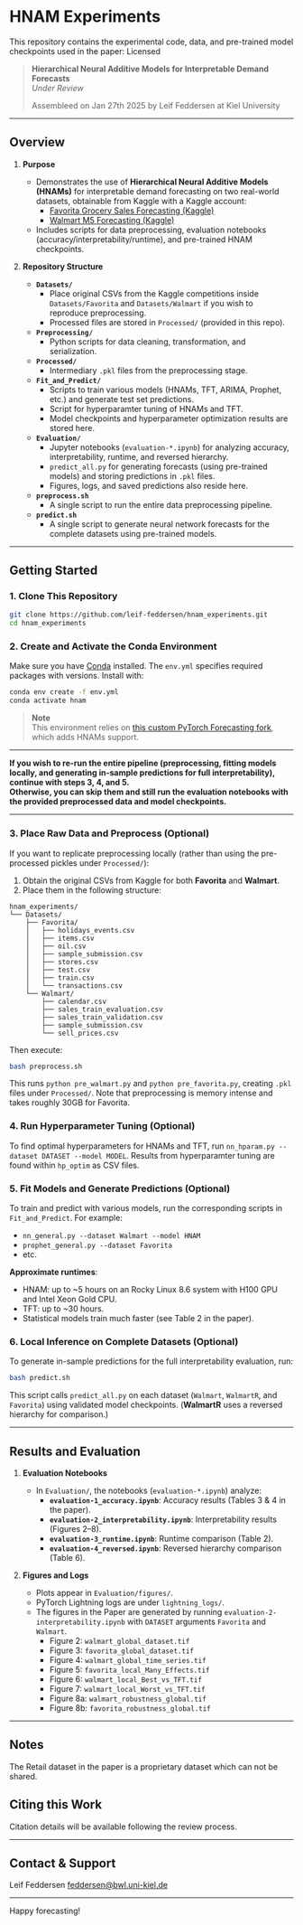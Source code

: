 # HNAM Experiments
This repository contains the experimental code, data, and pre-trained model checkpoints used in the paper:
Licensed 
> **Hierarchical Neural Additive Models for Interpretable Demand Forecasts**  
> *Under Review*
>
> Assembleed on Jan 27th 2025 by Leif Feddersen at Kiel University 
> 

---

## Overview

1. **Purpose**  
   - Demonstrates the use of **Hierarchical Neural Additive Models (HNAMs)** for interpretable demand forecasting on two real-world datasets, obtainable from Kaggle with a Kaggle account:
     - [Favorita Grocery Sales Forecasting (Kaggle)](https://www.kaggle.com/competitions/favorita-grocery-sales-forecasting/)
     - [Walmart M5 Forecasting (Kaggle)](https://www.kaggle.com/competitions/m5-forecasting-accuracy/)
   - Includes scripts for data preprocessing, evaluation notebooks (accuracy/interpretability/runtime), and pre-trained HNAM checkpoints.

2. **Repository Structure**  
   - **`Datasets/`**
     - Place original CSVs from the Kaggle competitions inside `Datasets/Favorita` and `Datasets/Walmart` if you wish to reproduce preprocessing.
     - Processed files are stored in `Processed/` (provided in this repo).
   - **`Preprocessing/`**  
     - Python scripts for data cleaning, transformation, and serialization.  
   - **`Processed/`**
     - Intermediary `.pkl` files from the preprocessing stage.   
   - **`Fit_and_Predict/`**  
     - Scripts to train various models (HNAMs, TFT, ARIMA, Prophet, etc.) and generate test set predictions.
     - Script for hyperparamter tuning of HNAMs and TFT.
     - Model checkpoints and hyperparameter optimization results are stored here.
   - **`Evaluation/`**  
     - Jupyter notebooks (`evaluation-*.ipynb`) for analyzing accuracy, interpretability, runtime, and reversed hierarchy.
     - `predict_all.py` for generating forecasts (using pre-trained models) and storing predictions in `.pkl` files.
     - Figures, logs, and saved predictions also reside here.  
   - **`preprocess.sh`**  
     - A single script to run the entire data preprocessing pipeline.
   - **`predict.sh`**  
     - A single script to generate neural network forecasts for the complete datasets using pre-trained models.

---

## Getting Started

### 1. Clone This Repository

```bash
git clone https://github.com/leif-feddersen/hnam_experiments.git
cd hnam_experiments
```

### 2. Create and Activate the Conda Environment

Make sure you have [Conda](https://docs.conda.io/projects/conda/en/latest/user-guide/install/) installed.
The `env.yml` specifies required packages with versions. Install with:

```bash
conda env create -f env.yml
conda activate hnam
```

> **Note**  
> This environment relies on [this custom PyTorch Forecasting fork](https://github.com/leif-feddersen/pytorch-forecasting/tree/hnam-mods), which adds HNAMs support.

---

**If you wish to re-run the entire pipeline (preprocessing, fitting models locally, and generating in-sample predictions for full interpretability), continue with steps 3, 4, and 5.**  
**Otherwise, you can skip them and still run the evaluation notebooks with the provided preprocessed data and model checkpoints.**

---

### 3. Place Raw Data and Preprocess (Optional)

If you want to replicate preprocessing locally (rather than using the pre-processed pickles under `Processed/`):

1. Obtain the original CSVs from Kaggle for both **Favorita** and **Walmart**.
2. Place them in the following structure:

```
hnam_experiments/
└── Datasets/
    ├── Favorita/
    │   ├── holidays_events.csv
    │   ├── items.csv
    │   ├── oil.csv
    │   ├── sample_submission.csv
    │   ├── stores.csv
    │   ├── test.csv
    │   ├── train.csv
    │   └── transactions.csv
    └── Walmart/
        ├── calendar.csv
        ├── sales_train_evaluation.csv
        ├── sales_train_validation.csv
        ├── sample_submission.csv
        └── sell_prices.csv
```

Then execute:

```bash
bash preprocess.sh
```

This runs `python pre_walmart.py` and `python pre_favorita.py`, creating `.pkl` files under `Processed/`.
Note that preprocessing is memory intense and takes roughly 30GB for Favorita.

### 4. Run Hyperparameter Tuning (Optional)

To find optimal hyperparameters for HNAMs and TFT, run `nn_hparam.py --dataset DATASET --model MODEL`. Results from hyperparamter tuning are found within `hp_optim` as CSV files.

### 5. Fit Models and Generate Predictions (Optional)

To train and predict with various models, run the corresponding scripts in `Fit_and_Predict`. For example:

- `nn_general.py --dataset Walmart --model HNAM`
- `prophet_general.py --dataset Favorita`
- etc.

**Approximate runtimes**:  
- HNAM: up to ~5 hours on an Rocky Linux 8.6 system with H100 GPU and Intel Xeon Gold CPU.  
- TFT: up to ~30 hours.  
- Statistical models train much faster (see Table 2 in the paper).

### 6. Local Inference on Complete Datasets (Optional)

To generate in-sample predictions for the full interpretability evaluation, run:

```bash
bash predict.sh
```

This script calls `predict_all.py` on each dataset (`Walmart`, `WalmartR`, and `Favorita`) using validated model checkpoints. 
(**WalmartR** uses a reversed hierarchy for comparison.)

---

## Results and Evaluation

1. **Evaluation Notebooks**  
   - In `Evaluation/`, the notebooks (`evaluation-*.ipynb`) analyze:
     - **`evaluation-1_accuracy.ipynb`**: Accuracy results (Tables 3 & 4 in the paper).  
     - **`evaluation-2_interpretability.ipynb`**: Interpretability results (Figures 2–8).  
     - **`evaluation-3_runtime.ipynb`**: Runtime comparison (Table 2).  
     - **`evaluation-4_reversed.ipynb`**: Reversed hierarchy comparison (Table 6).

2. **Figures and Logs**  
   - Plots appear in `Evaluation/figures/`.
   - PyTorch Lightning logs are under `lightning_logs/`.
   - The figures in the Paper are generated by running `evaluation-2-interpretability.ipynb` with `DATASET` arguments `Favorita` and `Walmart`.
     - Figure 2: `walmart_global_dataset.tif`
     - Figure 3: `favorita_global_dataset.tif`
     - Figure 4: `walmart_global_time_series.tif`
     - Figure 5: `favorita_local_Many_Effects.tif`
     - Figure 6: `walmart_local_Best_vs_TFT.tif`
     - Figure 7: `walmart_local_Worst_vs_TFT.tif`
     - Figure 8a: `walmart_robustness_global.tif`
     - Figure 8b: `favorita_robustness_global.tif`

---

## Notes

The Retail dataset in the paper is a proprietary dataset which can not be shared.

## Citing this Work

Citation details will be available following the review process.

---

## Contact & Support

Leif Feddersen feddersen@bwl.uni-kiel.de

---

Happy forecasting!
